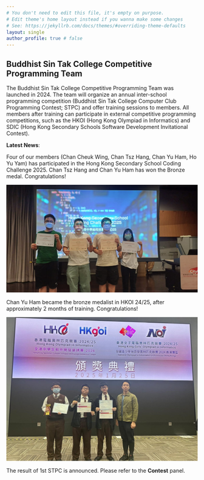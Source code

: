 ```yaml
---
# You don't need to edit this file, it's empty on purpose.
# Edit theme's home layout instead if you wanna make some changes
# See: https://jekyllrb.com/docs/themes/#overriding-theme-defaults
layout: single
author_profile: true # false
---
```


## Buddhist Sin Tak College Competitive Programming Team

The Buddhist Sin Tak College Competitive Programming Team was launched in 2024. The team will organize an annual inter-school programming competition (Buddhist Sin Tak College Computer Club Programming Contest; STPC) and offer training sessions to members. All members after training can participate in external competitive programming competitions, such as the HKOI (Hong Kong Olympiad in Informatics) and SDIC (Hong Kong Secondary Schools Software Development Invitational Contest).

**Latest News**:

Four of our members (Chan Cheuk Wing, Chan Tsz Hang, Chan Yu Ham, Ho Yu Yam) has participated in the Hong Kong Secondary School Coding Challenge 2025. Chan Tsz Hang and Chan Yu Ham has won the Bronze medal. Congratulations!

![2425-hksc-award](/assets/files/gallery/hksc2425.jpg)

Chan Yu Ham became the bronze medalist in HKOI 24/25, after approximately 2 months of training. Congratulations! 

![2425-hkoi-award](/assets/files/gallery/2425hkoi.jpeg)

The result of 1st STPC is announced. Please refer to the **Contest** panel. 